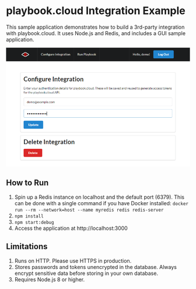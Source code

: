 # playbook.cloud Integration Example

This sample application demonstrates how to build a 3rd-party integration with playbook.cloud. It uses Node.js and Redis, and includes a GUI sample application.

![screenshot 1](screenshot1.png)

## How to Run

1. Spin up a Redis instance on localhost and the default port (6379). This can be done with a single command if you have Docker installed: `docker run --rm --network=host --name myredis redis redis-server`
2. `npm install`
3. `npm start:debug`
4. Access the application at http://localhost:3000

## Limitations

1. Runs on HTTP. Please use HTTPS in production.
2. Stores passwords and tokens unencrypted in the database. Always encrypt sensitive data before storing in your own database.
3. Requires Node.js 8 or higher.